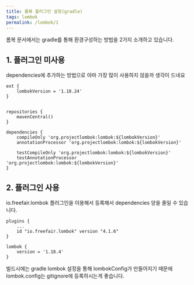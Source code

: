 ```yaml
---
title: 롬복 플러그인 설정(gradle)
tags: lombok
permalink: /lombok/1
---
```



<!--more-->
롬복 문서에서는 gradle를 통해 환경구성하는 방법을 2가지 소개하고 있습니다.

## 1. 플러그인 미사용
dependencies에 추가하는 방법으로 아마 가장 많이 사용하지 않을까 생각이 드네요


```gloovy
ext {
    lombokVersion = '1.18.24'
}


repositories {
	mavenCentral()
}

dependencies {
	compileOnly 'org.projectlombok:lombok:${lombokVersion}'
	annotationProcessor 'org.projectlombok:lombok:${lombokVersion}'

	testCompileOnly 'org.projectlombok:lombok:${lombokVersion}'
	testAnnotationProcessor 'org.projectlombok:lombok:${lombokVersion}'
}
```

## 2. 플러그인 사용
io.freefair.lombok 플러그인을 이용해서 등록해서 dependencies 양을 줄일 수 있습니다.
```gloovy
plugins {
    ...
    id "io.freefair.lombok" version "4.1.6"
}

lombok {
    version = '1.18.4'
}
```
빌드시에는 gradle lombok 설정을 통해 lombokConfig가 만들어지기 때문에 lombok.config는 gitignore에 등록하시는게 좋습니다.



